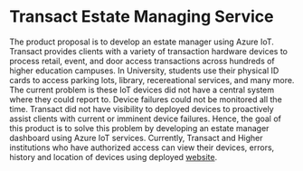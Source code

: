 # Transact Estate Managing Service
The product proposal is to develop an estate manager using Azure IoT. Transact provides clients with a variety of transaction hardware devices to process retail, event, and door access transactions across hundreds of higher education campuses. In University, students use their physical ID cards to access parking lots, library, recereational services, and many more. The current problem is these IoT devices did not have a central system where they could report to. Device failures could not be monitored all the time. Transact did not have visibility to deployed devices to proactively assist clients with current or imminent device failures. Hence, the goal of this product is to solve this problem by developing an estate manager dashboard using Azure IoT services. Currently, Transact and Higher institutions who have authorized access can view their devices, errors, history and location of devices using deployed <a href="https://transact-estate-manager.herokuapp.com/" target="_blank">website</a>.